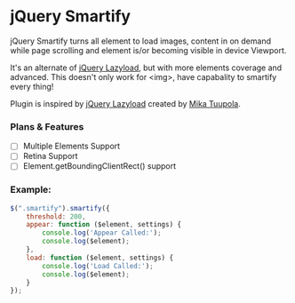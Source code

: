 # jQuery Smartify

jQuery Smartify turns all element to load images, content in on demand while page scrolling and element is/or becoming visible in device Viewport.

It's an alternate of [jQuery Lazyload](https://github.com/tuupola/jquery_lazyload), but with more elements coverage and advanced. This doesn't only work for &lt;img&gt;, have capabality to smartify every thing!

Plugin is inspired by [jQuery Lazyload](https://github.com/tuupola/jquery_lazyload) created by [Mika Tuupola](https://github.com/tuupola).

### Plans & Features

- [ ] Multiple Elements Support
- [ ] Retina Support
- [ ] Element.getBoundingClientRect() support

### Example:

```javascript
$(".smartify").smartify({
    threshold: 200,
    appear: function ($element, settings) {
        console.log('Appear Called:');
        console.log($element);
    },
    load: function ($element, settings) {
        console.log('Load Called:');
        console.log($element);
    }
});
```
